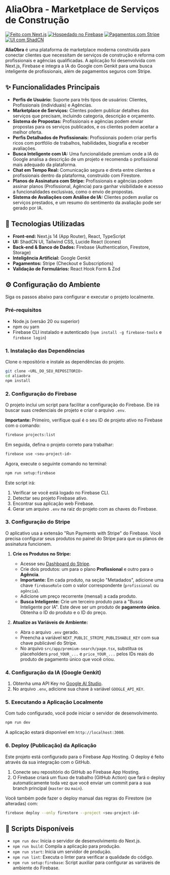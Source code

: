 
# AliaObra - Marketplace de Serviços de Construção

[![Feito com Next.js](https://img.shields.io/badge/Feito%20com-Next.js-black?logo=next.js)](https://nextjs.org)
[![Hospedado no Firebase](https://img.shields.io/badge/Hospedado%20no-Firebase-orange?logo=firebase)](https://firebase.google.com)
[![Pagamentos com Stripe](https://img.shields.io/badge/Pagamentos%20com-Stripe-blueviolet?logo=stripe)](https://stripe.com)
[![UI com ShadCN](https://img.shields.io/badge/UI%20com-ShadCN-black)](https://ui.shadcn.com/)

**AliaObra** é uma plataforma de marketplace moderna construída para conectar clientes que necessitam de serviços de construção e reforma com profissionais e agências qualificadas. A aplicação foi desenvolvida com Next.js, Firebase e integra a IA do Google com Genkit para uma busca inteligente de profissionais, além de pagamentos seguros com Stripe.

## ✨ Funcionalidades Principais

- **Perfis de Usuário:** Suporte para três tipos de usuários: Clientes, Profissionais (individuais) e Agências.
- **Marketplace de Serviços:** Clientes podem publicar detalhes dos serviços que precisam, incluindo categoria, descrição e orçamento.
- **Sistema de Propostas:** Profissionais e agências podem enviar propostas para os serviços publicados, e os clientes podem aceitar a melhor oferta.
- **Perfis Detalhados de Profissionais:** Profissionais podem criar perfis ricos com portfólio de trabalhos, habilidades, biografia e receber avaliações.
- **Busca Inteligente com IA:** Uma funcionalidade premium onde a IA do Google analisa a descrição de um projeto e recomenda o profissional mais adequado da plataforma.
- **Chat em Tempo Real:** Comunicação segura e direta entre clientes e profissionais dentro da plataforma, construído com Firestore.
- **Planos de Assinatura com Stripe:** Profissionais e agências podem assinar planos (Profissional, Agência) para ganhar visibilidade e acesso a funcionalidades exclusivas, como o envio de propostas.
- **Sistema de Avaliações com Análise de IA:** Clientes podem avaliar os serviços prestados, e um resumo do sentimento da avaliação pode ser gerado por IA.

## 🚀 Tecnologias Utilizadas

- **Front-end:** Next.js 14 (App Router), React, TypeScript
- **UI:** ShadCN UI, Tailwind CSS, Lucide React (ícones)
- **Back-end & Banco de Dados:** Firebase (Authentication, Firestore, Storage)
- **Inteligência Artificial:** Google Genkit
- **Pagamentos:** Stripe (Checkout e Subscriptions)
- **Validação de Formulários:** React Hook Form & Zod

## ⚙️ Configuração do Ambiente

Siga os passos abaixo para configurar e executar o projeto localmente.

### Pré-requisitos

- Node.js (versão 20 ou superior)
- npm ou yarn
- Firebase CLI instalado e autenticado (`npm install -g firebase-tools` e `firebase login`)

### 1. Instalação das Dependências

Clone o repositório e instale as dependências do projeto.

```bash
git clone <URL_DO_SEU_REPOSITORIO>
cd aliaobra
npm install
```

### 2. Configuração do Firebase

O projeto inclui um script para facilitar a configuração do Firebase. Ele irá buscar suas credenciais de projeto e criar o arquivo `.env`.

**Importante:** Primeiro, verifique qual é o seu ID de projeto ativo no Firebase com o comando:
```bash
firebase projects:list
```
Em seguida, defina o projeto correto para trabalhar:
```bash
firebase use <seu-project-id>
```

Agora, execute o seguinte comando no terminal:
```bash
npm run setup:firebase
```

Este script irá:
1. Verificar se você está logado no Firebase CLI.
2. Detectar seu projeto Firebase ativo.
3. Encontrar sua aplicação web Firebase.
4. Gerar um arquivo `.env` na raiz do projeto com as chaves do Firebase.

### 3. Configuração do Stripe

O aplicativo usa a extensão "Run Payments with Stripe" do Firebase. Você precisa configurar seus produtos no painel do Stripe para que os planos de assinatura funcionem.

1.  **Crie os Produtos no Stripe:**
    *   Acesse seu [Dashboard do Stripe](https://dashboard.stripe.com/products).
    *   Crie dois produtos: um para o plano **Profissional** e outro para o **Agência**.
    *   **Importante:** Em cada produto, na seção "Metadados", adicione uma chave `firebaseRole` com o valor correspondente (`profissional` ou `agência`).
    *   Adicione um preço recorrente (mensal) a cada produto.
    *   **Busca Inteligente:** Crie um terceiro produto para a "Busca Inteligente por IA". Este deve ser um produto de **pagamento único**. Obtenha o ID do produto e o ID do preço.

2.  **Atualize as Variáveis de Ambiente:**
    *   Abra o arquivo `.env` gerado.
    *   Preencha a variável `NEXT_PUBLIC_STRIPE_PUBLISHABLE_KEY` com sua chave publicável do Stripe.
    *   No arquivo `src/app/premium-search/page.tsx`, substitua os placeholders `prod_YOUR_...` e `price_YOUR_...` pelos IDs reais do produto de pagamento único que você criou.

### 4. Configuração da IA (Google Genkit)

1.  Obtenha uma API Key no [Google AI Studio](https://aistudio.google.com/).
2.  No arquivo `.env`, adicione sua chave à variável `GOOGLE_API_KEY`.

### 5. Executando a Aplicação Localmente

Com tudo configurado, você pode iniciar o servidor de desenvolvimento.

```bash
npm run dev
```

A aplicação estará disponível em `http://localhost:3000`.

### 6. Deploy (Publicação) da Aplicação

Este projeto está configurado para o Firebase App Hosting. O deploy é feito através da sua integração com o GitHub.

1.  Conecte seu repositório do GitHub ao Firebase App Hosting.
2.  O Firebase criará um fluxo de trabalho (GitHub Action) que fará o deploy automaticamente toda vez que você enviar um commit para a sua branch principal (`master` ou `main`).

Você também pode fazer o deploy manual das regras do Firestore (se alteradas) com:
```bash
firebase deploy --only firestore --project <seu-project-id>
```

## 📜 Scripts Disponíveis

- `npm run dev`: Inicia o servidor de desenvolvimento do Next.js.
- `npm run build`: Compila a aplicação para produção.
- `npm run start`: Inicia um servidor de produção.
- `npm run lint`: Executa o linter para verificar a qualidade do código.
- `npm run setup:firebase`: Script auxiliar para configurar as variáveis de ambiente do Firebase.
